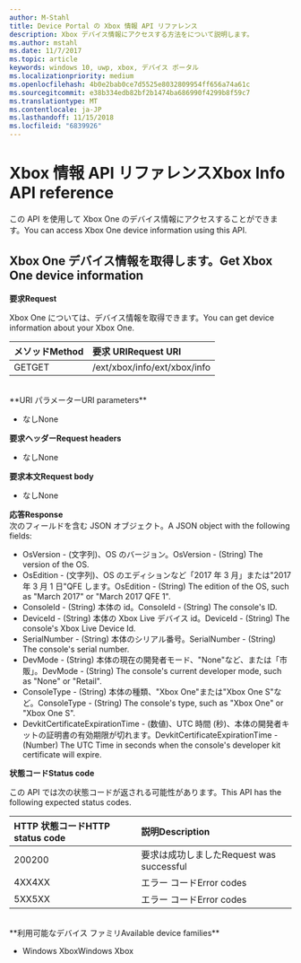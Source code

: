 ```yaml
---
author: M-Stahl
title: Device Portal の Xbox 情報 API リファレンス
description: Xbox デバイス情報にアクセスする方法をについて説明します。
ms.author: mstahl
ms.date: 11/7/2017
ms.topic: article
keywords: windows 10, uwp, xbox, デバイス ポータル
ms.localizationpriority: medium
ms.openlocfilehash: 4b0e2bab0ce7d5525e8032809954ff656a74a61c
ms.sourcegitcommit: e38b334edb82bf2b1474ba686990f4299b8f59c7
ms.translationtype: MT
ms.contentlocale: ja-JP
ms.lasthandoff: 11/15/2018
ms.locfileid: "6839926"
---
```

# <a name="xbox-info-api-reference"></a><span data-ttu-id="609ac-104">Xbox 情報 API リファレンス</span><span class="sxs-lookup"><span data-stu-id="609ac-104">Xbox Info API reference</span></span>   
<span data-ttu-id="609ac-105">この API を使用して Xbox One のデバイス情報にアクセスすることができます。</span><span class="sxs-lookup"><span data-stu-id="609ac-105">You can access Xbox One device information using this API.</span></span>

## <a name="get-xbox-one-device-information"></a><span data-ttu-id="609ac-106">Xbox One デバイス情報を取得します。</span><span class="sxs-lookup"><span data-stu-id="609ac-106">Get Xbox One device information</span></span>

**<span data-ttu-id="609ac-107">要求</span><span class="sxs-lookup"><span data-stu-id="609ac-107">Request</span></span>**

<span data-ttu-id="609ac-108">Xbox One については、デバイス情報を取得できます。</span><span class="sxs-lookup"><span data-stu-id="609ac-108">You can get device information about your Xbox One.</span></span>

<span data-ttu-id="609ac-109">メソッド</span><span class="sxs-lookup"><span data-stu-id="609ac-109">Method</span></span>      | <span data-ttu-id="609ac-110">要求 URI</span><span class="sxs-lookup"><span data-stu-id="609ac-110">Request URI</span></span>
:------     | :-----
<span data-ttu-id="609ac-111">GET</span><span class="sxs-lookup"><span data-stu-id="609ac-111">GET</span></span> | <span data-ttu-id="609ac-112">/ext/xbox/info</span><span class="sxs-lookup"><span data-stu-id="609ac-112">/ext/xbox/info</span></span>
<br />
**<span data-ttu-id="609ac-113">URI パラメーター</span><span class="sxs-lookup"><span data-stu-id="609ac-113">URI parameters</span></span>**

- <span data-ttu-id="609ac-114">なし</span><span class="sxs-lookup"><span data-stu-id="609ac-114">None</span></span>

**<span data-ttu-id="609ac-115">要求ヘッダー</span><span class="sxs-lookup"><span data-stu-id="609ac-115">Request headers</span></span>**

- <span data-ttu-id="609ac-116">なし</span><span class="sxs-lookup"><span data-stu-id="609ac-116">None</span></span>

**<span data-ttu-id="609ac-117">要求本文</span><span class="sxs-lookup"><span data-stu-id="609ac-117">Request body</span></span>**

- <span data-ttu-id="609ac-118">なし</span><span class="sxs-lookup"><span data-stu-id="609ac-118">None</span></span>

**<span data-ttu-id="609ac-119">応答</span><span class="sxs-lookup"><span data-stu-id="609ac-119">Response</span></span>**   
<span data-ttu-id="609ac-120">次のフィールドを含む JSON オブジェクト。</span><span class="sxs-lookup"><span data-stu-id="609ac-120">A JSON object with the following fields:</span></span>

* <span data-ttu-id="609ac-121">OsVersion - (文字列)、OS のバージョン。</span><span class="sxs-lookup"><span data-stu-id="609ac-121">OsVersion - (String) The version of the OS.</span></span>
* <span data-ttu-id="609ac-122">OsEdition - (文字列)、OS のエディションなど「2017 年 3 月」または"2017 年 3 月 1 日"QFE します。</span><span class="sxs-lookup"><span data-stu-id="609ac-122">OsEdition - (String) The edition of the OS, such as "March 2017" or "March 2017 QFE 1".</span></span>
* <span data-ttu-id="609ac-123">ConsoleId - (String) 本体の id。</span><span class="sxs-lookup"><span data-stu-id="609ac-123">ConsoleId - (String) The console's ID.</span></span>
* <span data-ttu-id="609ac-124">DeviceId - (String) 本体の Xbox Live デバイス id。</span><span class="sxs-lookup"><span data-stu-id="609ac-124">DeviceId - (String) The console's Xbox Live Device Id.</span></span>
* <span data-ttu-id="609ac-125">SerialNumber - (String) 本体のシリアル番号。</span><span class="sxs-lookup"><span data-stu-id="609ac-125">SerialNumber - (String) The console's serial number.</span></span>
* <span data-ttu-id="609ac-126">DevMode - (String) 本体の現在の開発者モード、"None"など、または「市販」。</span><span class="sxs-lookup"><span data-stu-id="609ac-126">DevMode - (String) The console's current developer mode, such as "None" or "Retail".</span></span>
* <span data-ttu-id="609ac-127">ConsoleType - (String) 本体の種類、"Xbox One"または"Xbox One S"など。</span><span class="sxs-lookup"><span data-stu-id="609ac-127">ConsoleType - (String) The console's type, such as "Xbox One" or "Xbox One S".</span></span>
* <span data-ttu-id="609ac-128">DevkitCertificateExpirationTime - (数値)、UTC 時間 (秒)、本体の開発者キットの証明書の有効期限が切れます。</span><span class="sxs-lookup"><span data-stu-id="609ac-128">DevkitCertificateExpirationTime - (Number) The UTC Time in seconds when the console's developer kit certificate will expire.</span></span>

**<span data-ttu-id="609ac-129">状態コード</span><span class="sxs-lookup"><span data-stu-id="609ac-129">Status code</span></span>**

<span data-ttu-id="609ac-130">この API では次の状態コードが返される可能性があります。</span><span class="sxs-lookup"><span data-stu-id="609ac-130">This API has the following expected status codes.</span></span>

<span data-ttu-id="609ac-131">HTTP 状態コード</span><span class="sxs-lookup"><span data-stu-id="609ac-131">HTTP status code</span></span>      | <span data-ttu-id="609ac-132">説明</span><span class="sxs-lookup"><span data-stu-id="609ac-132">Description</span></span>
:------     | :-----
<span data-ttu-id="609ac-133">200</span><span class="sxs-lookup"><span data-stu-id="609ac-133">200</span></span> | <span data-ttu-id="609ac-134">要求は成功しました</span><span class="sxs-lookup"><span data-stu-id="609ac-134">Request was successful</span></span>
<span data-ttu-id="609ac-135">4XX</span><span class="sxs-lookup"><span data-stu-id="609ac-135">4XX</span></span> | <span data-ttu-id="609ac-136">エラー コード</span><span class="sxs-lookup"><span data-stu-id="609ac-136">Error codes</span></span>
<span data-ttu-id="609ac-137">5XX</span><span class="sxs-lookup"><span data-stu-id="609ac-137">5XX</span></span> | <span data-ttu-id="609ac-138">エラー コード</span><span class="sxs-lookup"><span data-stu-id="609ac-138">Error codes</span></span>

<br />
**<span data-ttu-id="609ac-139">利用可能なデバイス ファミリ</span><span class="sxs-lookup"><span data-stu-id="609ac-139">Available device families</span></span>**

* <span data-ttu-id="609ac-140">Windows Xbox</span><span class="sxs-lookup"><span data-stu-id="609ac-140">Windows Xbox</span></span>